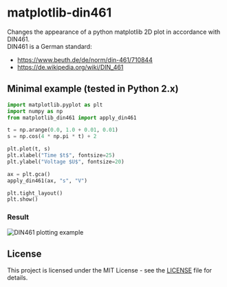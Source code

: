 # matplotlib-din461

Changes the appearance of a python matplotlib 2D plot in accordance with DIN461. <br />
DIN461 is a German standard: <br />
* https://www.beuth.de/de/norm/din-461/710844
* https://de.wikipedia.org/wiki/DIN_461

## Minimal example (tested in Python 2.x)

```python
import matplotlib.pyplot as plt
import numpy as np
from matplotlib_din461 import apply_din461

t = np.arange(0.0, 1.0 + 0.01, 0.01)
s = np.cos(4 * np.pi * t) + 2

plt.plot(t, s)
plt.xlabel("Time $t$", fontsize=25)
plt.ylabel("Voltage $U$", fontsize=20)

ax = plt.gca()
apply_din461(ax, "s", "V")

plt.tight_layout()
plt.show()
```

### Result

![DIN461 plotting example](https://dl.dropboxusercontent.com/s/2ss8dc36eho96od/matplotlib-din461-example.png?dl=0)

## License

This project is licensed under the MIT License - see the [LICENSE](LICENSE) file for details.

